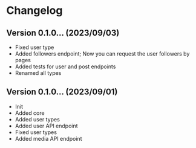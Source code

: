# Changelog

## Version 0.1.0... (2023/09/03)

- Fixed user type
- Added followers endpoint; Now you can request the user followers by pages
- Added tests for user and post endpoints
- Renamed all types

## Version 0.1.0... (2023/09/01)

- Init
- Added core
- Added user types
- Added user API endpoint
- Fixed user types
- Added media API endpoint
